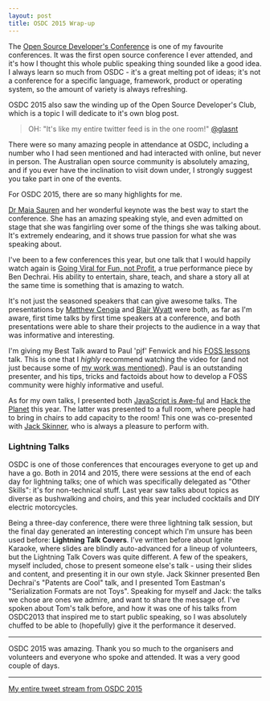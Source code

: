 ```yaml
---
layout: post
title: OSDC 2015 Wrap-up
---
```


The [Open Source Developer's Conference](https://osdc.com.au) is one of my favourite conferences. It was the first open source conference I ever attended, and it's how I thought this whole public speaking thing sounded like a good idea. I always learn so much from OSDC - it's a great melting pot of ideas; it's not a conference for a specific language, framework, product or operating system, so the amount of variety is always refreshing. 

OSDC 2015 also saw the winding up of the Open Source Developer's Club, which is a topic I will dedicate to it's own blog post. 

> OH: "It's like my entire twitter feed is in the one room!" [@glasnt](https://twitter.com/glasnt/status/658765867958710273)

There were so many amazing people in attendance at OSDC, including a number who I had seen mentioned and had interacted with online, but never in person. The Australian open source community is absolutely amazing, and if you ever have the inclination to visit down under, I strongly suggest you take part in one of the events. 

For OSDC 2015, there are so many highlights for me. 

[Dr Maia Sauren](https://2015.osdc.com.au/maia_sauren) and her wonderful keynote was the best way to start the conference. She has an amazing speaking style, and even admitted on stage that she was fangirling over some of the things she was talking about. It's extremely endearing, and it shows true passion for what she was speaking about. 

I've been to a few conferences this year, but one talk that I would happily watch again is [Going Viral for Fun, not Profit](https://2015.osdc.com.au/schedule/presentation/29/), a true performance piece by Ben Dechrai. His ability to entertain, share, teach, and share a story all at the same time is something that is amazing to watch. 

It's not just the seasoned speakers that can give awesome talks. The presentations by [Matthew Cengia](https://2015.osdc.com.au/schedule/presentation/40/) and [Blair Wyatt](https://2015.osdc.com.au/schedule/presentation/26/) were both, as far as I'm aware, first time talks by first time speakers at a conference, and both presentations were able to share their projects to the audience in a way that was informative and interesting. 

I'm giving my Best Talk award to Paul 'pjf' Fenwick and his [FOSS lessons](https://2015.osdc.com.au/schedule/presentation/13/) talk. This is one that I *highly* recommend watching the video for (and not just because some of [my work was mentioned](https://twitter.com/chrisjrn/status/659180715435659264)). Paul is an outstanding presenter, and his tips, tricks and factoids about how to develop a FOSS community were highly informative and useful.

As for my own talks, I presented both [JavaScript is Awe-ful](https://2015.osdc.com.au/schedule/presentation/53/) and [Hack the Planet](https://2015.osdc.com.au/schedule/presentation/8/) this year. The latter was presented to a full room, where people had to bring in chairs to add capacity to the room! This one was co-presented with [Jack Skinner](https://developerjack.com), who is always a pleasure to perform with.

### Lightning Talks

OSDC is one of those conferences that encourages everyone to get up and have a go. Both in 2014 and 2015, there were sessions at the end of each day for lightning talks; one of which was specifically delegated as "Other Skills": it's for non-technical stuff. Last year saw talks about topics as diverse as bushwalking and choirs, and this year included cocktails and DIY electric motorcycles. 

Being a three-day conference, there were three lightning talk session, but the final day generated an interesting concept which I'm unsure has been used before: **Lightning Talk Covers**. I've written before about Ignite Karaoke, where slides are blindly auto-advanced for a lineup of volunteers, but the Lightning Talk Covers was quite different. A few of the speakers, myself included, chose to present someone else's talk - using their slides and content, and presenting it in our own style. Jack Skinner presented Ben Dechrai's "Patents are Cool" talk, and I presented Tom Eastman's "Serialization Formats are not Toys". Speaking for myself and Jack: the talks we chose are ones we admire, and want to share the message of. I've spoken about Tom's talk before, and how it was one of his talks from OSDC2013 that inspired me to start public speaking, so I was absolutely chuffed to be able to (hopefully) give it the performance it deserved. 

----

OSDC 2015 was amazing. Thank you so much to the organisers and volunteers and everyone who spoke and attended. It was a very good couple of days. 

---

[My entire tweet stream from OSDC 2015](https://twitter.com/search?f=tweets&vertical=default&q=from%3Aglasnt%20%23osdc15&src=typd)
